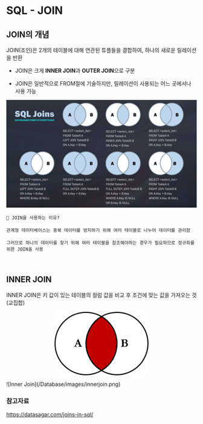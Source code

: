 # SQL - JOIN

## JOIN의 개념

JOIN(조인)은 2개의 테이블에 대해 연관된 튜플들을 결합하여, 하나의 새로운 릴레이션을 반환

- JOIN은 크게 **INNER JOIN**과 **OUTER JOIN**으로 구분

- JOIN은 일반적으로 FROM절에 기술하지만, 릴레이션이 사용되는 어느 곳에서나 사용 가능

![JOIN](/Database/images/join.png)

    📌 JOIN을 사용하는 이유?

    관계형 데이터베이스는 중복 데이터를 방지하기 위해 여러 테이블로 나누어 데이터를 관리함

    그러므로 하나의 데이터를 찾기 위해 여러 테이블을 참조해야하는 경우가 필요하므로 정규화를 위한 JOIN을 사용

<br>

## INNER JOIN

INNER JOIN은 키 값이 있는 테이블의 컬럼 값을 비교 후 조건에 맞는 값을 가져오는 것 (교집합)

<p align="center">
  <img src="/Database/images/innerjoin.png" align="center">
</p>
![Inner Join](/Database/images/innerjoin.png)

### 참고자료

https://datasagar.com/joins-in-sql/
